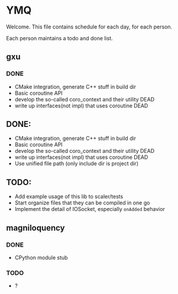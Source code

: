 
# YMQ

Welcome. This file contains schedule for each day, for each person.

Each person maintains a todo and done list.

## gxu

### DONE

- CMake integration, generate C++ stuff in build dir
- Basic coroutine API
- develop the so-called coro_context and their utility DEAD
- write up interfaces(not impl) that uses coroutine DEAD

## DONE:
 - CMake integration, generate C++ stuff in build dir
 - Basic coroutine API
 - develop the so-called coro_context and their utility DEAD
 - write up interfaces(not impl) that uses coroutine DEAD
 - Use unified file path (only include dir is project dir)

## TODO:
 - Add example usage of this lib to scaler/tests
 - Start organize files that they can be compiled in one go
 - Implement the detail of IOSocket, especially `onAdded` behavior

## magniloquency

### DONE

- CPython module stub

### TODO

- ?
